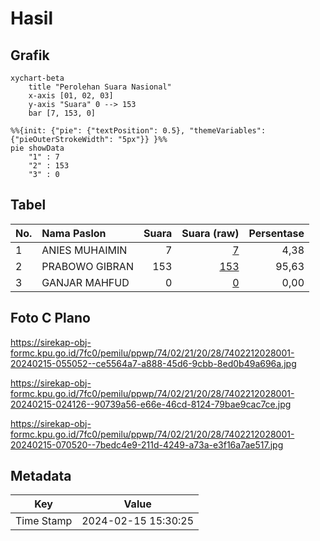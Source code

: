 # Hasil

## Grafik

```mermaid
xychart-beta
    title "Perolehan Suara Nasional"
    x-axis [01, 02, 03]
    y-axis "Suara" 0 --> 153
    bar [7, 153, 0]
```

```mermaid
%%{init: {"pie": {"textPosition": 0.5}, "themeVariables": {"pieOuterStrokeWidth": "5px"}} }%%
pie showData
    "1" : 7
    "2" : 153
    "3" : 0
```

## Tabel

| No. | Nama Paslon    | Suara | Suara (raw) | Persentase |
|:--- |:-------------- | -----:| -----------:| ----------:|
| 1   | ANIES MUHAIMIN | 7     | [7][p-1]    | 4,38       |
| 2   | PRABOWO GIBRAN | 153   | [153][p-2]  | 95,63      |
| 3   | GANJAR MAHFUD  | 0     | [0][p-3]    | 0,00       |


[p-1]: https://github.com/gigit-pemilu/pemilu-2024/blob/main/pilpres/hitung-suara/sub/74-sulawesi-tenggara/sub/02-konawe/sub/21-bondoala/sub/2028-rambu-kongga/sub/001-tps/sub/paslon-1.txt
[p-2]: https://github.com/gigit-pemilu/pemilu-2024/blob/main/pilpres/hitung-suara/sub/74-sulawesi-tenggara/sub/02-konawe/sub/21-bondoala/sub/2028-rambu-kongga/sub/001-tps/sub/paslon-2.txt
[p-3]: https://github.com/gigit-pemilu/pemilu-2024/blob/main/pilpres/hitung-suara/sub/74-sulawesi-tenggara/sub/02-konawe/sub/21-bondoala/sub/2028-rambu-kongga/sub/001-tps/sub/paslon-3.txt

## Foto C Plano

https://sirekap-obj-formc.kpu.go.id/7fc0/pemilu/ppwp/74/02/21/20/28/7402212028001-20240215-055052--ce5564a7-a888-45d6-9cbb-8ed0b49a696a.jpg

https://sirekap-obj-formc.kpu.go.id/7fc0/pemilu/ppwp/74/02/21/20/28/7402212028001-20240215-024126--90739a56-e66e-46cd-8124-79bae9cac7ce.jpg

https://sirekap-obj-formc.kpu.go.id/7fc0/pemilu/ppwp/74/02/21/20/28/7402212028001-20240215-070520--7bedc4e9-211d-4249-a73a-e3f16a7ae517.jpg


## Metadata

| Key        | Value               |
| ---------- | ------------------- |
| Time Stamp | 2024-02-15 15:30:25 |



